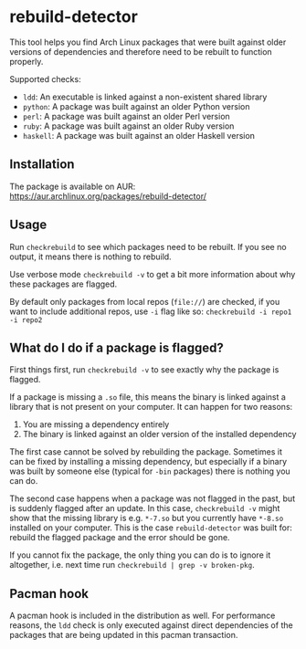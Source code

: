 # rebuild-detector

This tool helps you find Arch Linux packages that were built against older versions of dependencies and therefore need to be rebuilt to function properly.

Supported checks:

- `ldd`: An executable is linked against a non-existent shared library
- `python`: A package was built against an older Python version
- `perl`: A package was built against an older Perl version
- `ruby`: A package was built against an older Ruby version
- `haskell`: A package was built against an older Haskell version

## Installation

The package is available on AUR: https://aur.archlinux.org/packages/rebuild-detector/

## Usage

Run `checkrebuild` to see which packages need to be rebuilt. If you see no output, it means there is nothing to rebuild.

Use verbose mode `checkrebuild -v` to get a bit more information about why these packages are flagged.

By default only packages from local repos (`file://`) are checked, if you want to include additional repos, use `-i` flag like so: `checkrebuild -i repo1 -i repo2`

## What do I do if a package is flagged?

First things first, run `checkrebuild -v` to see exactly why the package is flagged.

If a package is missing a `.so` file, this means the binary is linked against a library that is not present on your computer. It can happen for two reasons:

1. You are missing a dependency entirely
2. The binary is linked against an older version of the installed dependency

The first case cannot be solved by rebuilding the package. Sometimes it can be fixed by installing a missing dependency, but especially if a binary was built by someone else (typical for `-bin` packages) there is nothing you can do.

The second case happens when a package was not flagged in the past, but is suddenly flagged after an update. In this case, `checkrebuild -v` might show that the missing library is e.g. `*-7.so` but you currently have `*-8.so` installed on your computer. This is the case `rebuild-detector` was built for: rebuild the flagged package and the error should be gone.

If you cannot fix the package, the only thing you can do is to ignore it altogether, i.e. next time run `checkrebuild | grep -v broken-pkg`.

## Pacman hook

A pacman hook is included in the distribution as well. For performance reasons, the `ldd` check is only executed against direct dependencies of the packages that are being updated in this pacman transaction.
